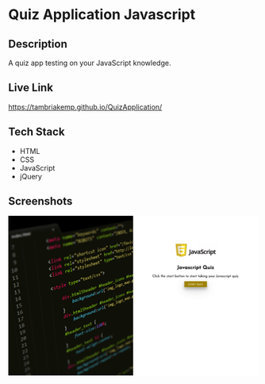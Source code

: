 # Quiz Application Javascript

## Description
A quiz app testing on your JavaScript knowledge. 

## Live Link
https://tambriakemp.github.io/QuizApplication/

## Tech Stack
* HTML
* CSS
* JavaScript
* jQuery

## Screenshots
![Home Page](https://github.com/tambriakemp/QuizApplication/blob/master/images/Screen%20Shot%202019-05-19%20at%201.41.35%20AM.png "Home Page")
